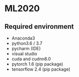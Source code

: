 # ML2020
## Required environment
* Anaconda3
* python3.6 / 3.7
* pycharm (IDE)
* visual studio
* cuda and cudnn8.0
* pytorch 1.6 (pip package)
* tensorflow 2.4 (pip package)
